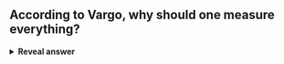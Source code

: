 ## According to Vargo, why should one measure everything?
<details>
<summary><b>Reveal answer</b></summary>
We must have numbers to support the DevOps investment<br>Have clear metrics for success
</details>
